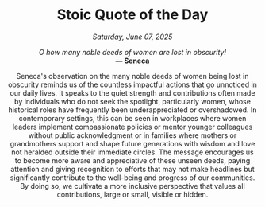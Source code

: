 <h1 align="center">Stoic Quote of the Day</h1>
<p align="center"><em><!--date-start-->Saturday, June 07, 2025<!--date-end--></em></p>
<p align="center">
    <em><!--START_SECTION:quote-text-->
O how many noble deeds of women are lost in obscurity!
<!--END_SECTION:quote-text--></em><br>
    <strong>— <!--START_SECTION:quote-author-->
Seneca
<!--END_SECTION:quote-author--></strong>
</p>

<p align="center" style="max-width:600px;margin:0 auto;">
<!--START_SECTION:quote-interpretation-->
Seneca's observation on the many noble deeds of women being lost in obscurity reminds us of the countless impactful actions that go unnoticed in our daily lives. It speaks to the quiet strength and contributions often made by individuals who do not seek the spotlight, particularly women, whose historical roles have frequently been underappreciated or overshadowed. In contemporary settings, this can be seen in workplaces where women leaders implement compassionate policies or mentor younger colleagues without public acknowledgment or in families where mothers or grandmothers support and shape future generations with wisdom and love not heralded outside their immediate circles. The message encourages us to become more aware and appreciative of these unseen deeds, paying attention and giving recognition to efforts that may not make headlines but significantly contribute to the well-being and progress of our communities. By doing so, we cultivate a more inclusive perspective that values all contributions, large or small, visible or hidden.
<!--END_SECTION:quote-interpretation-->
</p>
